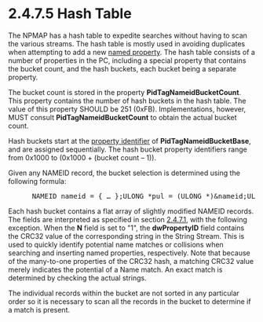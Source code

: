 <html dir="LTR" xmlns:mshelp="http://msdn.microsoft.com/mshelp" xmlns:ddue="http://ddue.schemas.microsoft.com/authoring/2003/5" xmlns:xlink="http://www.w3.org/1999/xlink" xmlns:tool="http://www.microsoft.com/tooltip">
    <head>
        <meta http-equiv="Content-Type" content="text/html; CHARSET=utf-8"></meta>
        <meta name="save" content="history"></meta>
        <title>2.4.7.5 Hash Table</title>
        <xml>
            <mshelp:toctitle title="2.4.7.5 Hash Table"></mshelp:toctitle>
            <mshelp:rltitle title="[MS-PST]: Hash Table"></mshelp:rltitle>
            <mshelp:keyword index="A" term="6d390cac-0a02-4a34-9a93-e04e26f149ee"></mshelp:keyword>
            <mshelp:attr name="DCSext.ContentType" value="open specification"></mshelp:attr>
            <mshelp:attr name="AssetID" value="6d390cac-0a02-4a34-9a93-e04e26f149ee"></mshelp:attr>
            <mshelp:attr name="TopicType" value="kbRef"></mshelp:attr>
            <mshelp:attr name="DCSext.Title" value="[MS-PST]: Hash Table" />
        </xml>
    </head>
    <body>
        <div id="header">
            <h1 class="heading">2.4.7.5 Hash Table</h1>
        </div>
        <div id="mainSection">
            <div id="mainBody">
                <div id="allHistory" class="saveHistory"></div>
                <div id="sectionSection0" class="section" name="collapseableSection">
                    

<p>The NPMAP has a hash table to expedite searches without
having to scan the various streams. The hash table is mostly used in avoiding
duplicates when attempting to add a new <a href="08220cc9-69b1-4072-a2e7-2a0ff201d505.htm#gt_e6245def-e67d-4ab2-8c7d-04863b1c1063">named property</a>. The hash
table consists of a number of properties in the PC, including a special
property that contains the bucket count, and the hash buckets, each bucket
being a separate property.</p>

<p>The bucket count is stored in the property <b>PidTagNameidBucketCount</b>.
This property contains the number of hash buckets in the hash table. The value
of this property SHOULD be 251 (0xFB). Implementations, however, MUST consult <b>PidTagNameidBucketCount</b>
to obtain the actual bucket count.</p>

<p>Hash buckets start at the <a href="08220cc9-69b1-4072-a2e7-2a0ff201d505.htm#gt_382ac1cd-8ff9-493a-bfec-d9ad08955707">property identifier</a> of <b>PidTagNameidBucketBase</b>,
and are assigned sequentially. The hash bucket property identifiers range from
0x1000 to (0x1000 + (bucket count – 1)).</p>

<p>Given any NAMEID record, the bucket selection is determined
using the following formula:</p>

<dl>
<dd>
<div><pre> NAMEID nameid = { … };ULONG *pul = (ULONG *)&amp;nameid;ULONG ulBucket = ((pul[0] ^ (pul[1] &amp; 0xFFFF)) % BucketCount);
</pre></div>
</dd></dl>

<p>Each hash bucket contains a flat array of slightly modified
NAMEID records. The fields are interpreted as specified in section <a href="0d6b4781-92c5-4d49-b24b-b783557098d1.htm">2.4.7.1</a>, with the
following exception. When the <b>N</b> field is set to &quot;1&quot;, the <b>dwPropertyID</b>
field contains the CRC32 value of the corresponding string in the String
Stream. This is used to quickly identify potential name matches or collisions
when searching and inserting named properties, respectively. Note that because
of the many-to-one properties of the CRC32 hash, a matching CRC32 value merely
indicates the potential of a Name match. An exact match is determined by
checking the actual strings.</p>

<p>The individual records within the bucket are not sorted in
any particular order so it is necessary to scan all the records in the bucket
to determine if a match is present.</p>
                </div>
            </div>
        </div>
    </body>
</html>